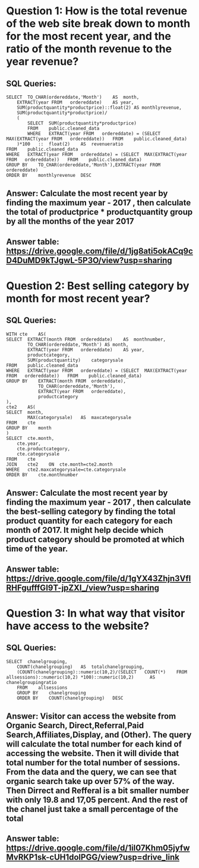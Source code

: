 # Question 1: How is the total revenue of the web site break down to month for the most recent year, and the ratio of the month revenue to the year revenue? 

## SQL Queries:	


	SELECT 	TO_CHAR(ordereddate,'Month')	AS	month,
		EXTRACT(year FROM	ordereddate)	AS year,
		SUM(productquantity*productprice)::float(2)	AS monthlyrevenue,
		SUM(productquantity*productprice)/
		(
			SELECT	SUM(productquantity*productprice)
			FROM	public.cleaned_data
			WHERE	EXTRACT(year FROM	ordereddate) = (SELECT	MAX(EXTRACT(year FROM	ordereddate))	FROM	public.cleaned_data)
		)*100	::	float(2)	AS	revenueratio
	FROM	public.cleaned_data
	WHERE	EXTRACT(year FROM	ordereddate) = (SELECT	MAX(EXTRACT(year FROM	ordereddate))	FROM	public.cleaned_data)
	GROUP BY	TO_CHAR(ordereddate,'Month'),EXTRACT(year FROM	ordereddate)
	ORDER BY	monthlyrevenue	DESC


## Answer: Calculate the most recent year by finding the maximum year - 2017 , then calculate the total of productprice * productquantity group by all the months of the year 2017
## Answer table:	https://drive.google.com/file/d/1jg8ati5okACq9cD4DuMD9kTJgwL-5P3O/view?usp=sharing

# Question 2: Best selling category by month for most recent year?

## SQL Queries:	

	WITH cte	AS(
	SELECT	EXTRACT(month FROM	ordereddate)	AS	monthnumber,
			TO_CHAR(ordereddate,'Month') AS month,
			EXTRACT(year FROM	ordereddate)	AS year,
			productcategory,
			SUM(productquantity)	categorysale
	FROM	public.cleaned_data
	WHERE	EXTRACT(year FROM	ordereddate) = (SELECT	MAX(EXTRACT(year FROM	ordereddate))	FROM	public.cleaned_data)
	GROUP BY	EXTRACT(month FROM	ordereddate),
				TO_CHAR(ordereddate,'Month'),
				EXTRACT(year FROM	ordereddate),
				productcategory
	),
	cte2	AS(
	SELECT	month,
			MAX(categorysale)	AS	maxcategorysale
	FROM	cte
	GROUP BY	month
	)
	SELECT	cte.month,
		cte.year,
		cte.productcategory,
		cte.categorysale
	FROM	cte
	JOIN	cte2	ON	cte.month=cte2.month
	WHERE	cte2.maxcategorysale=cte.categorysale
	ORDER BY	cte.monthnumber
		

## Answer:	Calculate the most recent year by finding the maximum year - 2017 , then calculate the best-selling category by finding the total product quantity for each category for 		each month of 2017. It might help decide which product category should be promoted at which time of the year.
## Answer table:	https://drive.google.com/file/d/1gYX43Zhjn3VfIRHFgufffGI9T-jpZXI_/view?usp=sharing



# Question 3: In what way that visitor have access to the website?

## SQL Queries:	
	SELECT 	chanelgrouping,
		COUNT(chanelgrouping)	AS	totalchanelgrouping,
		(COUNT(chanelgrouping)::numeric(10,2)/(SELECT	COUNT(*)	FROM	allsessions)::numeric(10,2) *100)::numeric(10,2)	  AS 		chanelgroupingratio
		FROM	allsessions
		GROUP BY	chanelgrouping
		ORDER BY	COUNT(chanelgrouping)	DESC

## Answer:	Visitor can access the website from Organic Search, Direct,Referral,Paid Search,Affiliates,Display, and (Other). The query will calculate the total number for each kind of 	accessing the website. Then it will divide that total number for the total number of sessions. From the data and the query, we can see that organic search take up over 57% of the 	way. Then Dirrect and Refferal is a bit smaller number with only 19.8 and 17,05 percent. And the rest of the chanel just take a small percentage of the total
## Answer table:	https://drive.google.com/file/d/1iI07Khm05jyfwMvRKP1sk-cUH1dolPGG/view?usp=drive_link


